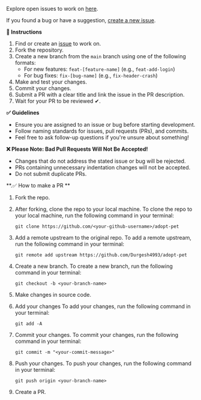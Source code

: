 Explore open issues to work on [here](https://github.com/Swarnendu0123/adopt-pet/issues).

If you found a bug or have a suggestion, [create a new issue](https://github.com/Swarnendu0123/adopt-pet/issues/new).

**🔼 Instructions**

1. Find or create an [issue](https://github.com/Swarnendu0123/adopt-pet/issues) to work on.
2. Fork the repository.
3. Create a new branch from the `main` branch using one of the following formats:
    - For new features: `feat-[feature-name]` (e.g., `feat-add-login`)
    - For bug fixes: `fix-[bug-name]` (e.g., `fix-header-crash`)
4. Make and test your changes.
5. Commit your changes.
6. Submit a PR with a clear title and link the issue in the PR description.
7. Wait for your PR to be reviewed ✔.

**✅ Guidelines**

- Ensure you are assigned to an issue or bug before starting development.
- Follow naming standards for issues, pull requests (PRs), and commits.
- Feel free to ask follow-up questions if you're unsure about something!

**❌ Please Note: Bad Pull Requests Will Not Be Accepted!**

- Changes that do not address the stated issue or bug will be rejected.
- PRs containing unnecessary indentation changes will not be accepted.
- Do not submit duplicate PRs.

**.✅ How to make a PR **

1. Fork the repo.
2. After forking, clone the repo to your local machine. To clone the repo to your local machine, run the following command in your terminal:
    
    ```
    git clone https://github.com/<your-github-username>/adopt-pet
    ```
    
3. Add a remote upstream to the original repo. To add a remote upstream, run the following command in your terminal:
    
    ```
    git remote add upstream https://github.com/Durgesh4993/adopt-pet
    ```
    
4. Create a new branch. To create a new branch, run the following command in your terminal:
    
    ```
    git checkout -b <your-branch-name>
    ```
    
5. Make changes in source code.
6. Add your changes To add your changes, run the following command in your terminal:
    
    ```
    git add -A 
    ```
    
7. Commit your changes. To commit your changes, run the following command in your terminal:
    
    ```
    git commit -m "<your-commit-message>"
    ```
    
8. Push your changes. To push your changes, run the following command in your terminal:
    
    ```
    git push origin <your-branch-name>
    ```
    
9. Create a PR.
